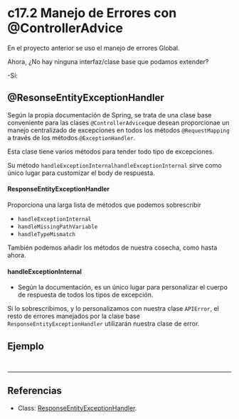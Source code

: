 # c17.2 Manejo de Errores con @ControllerAdvice

En el proyecto anterior se uso el manejo de errores Global.

Ahora, ¿No hay ninguna interfaz/clase base que podamos extender?

-Sí:

## @ResonseEntityExceptionHandler

Según la propia documentación de Spring, se trata de una clase base conveniente 
para las clases `@ControllerAdvice`que desean proporcionae un manejo centralizado 
de excepciones en todos los métodos `@RequestMapping` a través de los métodos `@ExceptionHandler`.

Esta clase tiene varios métodos para tender todo tipo de excepciones.

Su método `handleExceptionInternalhandleExceptionInternal` sirve como único lugar 
para customizar el body de respuesta.

#### ResponseEntityExceptionHandler

Proporciona una larga lista de métodos que podemos sobrescribir
- `handleExceptionInternal`
- `handleMissingPathVariable`
- `handleTypeMismatch`

También podemos añadir los métodos de nuestra cosecha, como
hasta ahora.

#### handleExceptionInternal

- Según la documentación, es un único lugar para personalizar el
cuerpo de respuesta de todos los tipos de excepción.

Si lo sobrescribimos, y lo personalizamos con nuestra clase
`APIError`, el resto de errores manejados por la clase base
`ResponseEntityExceptionHandler` utilizarán nuestra clase de error.

## Ejemplo

```

```


```

```






---

## Referencias

- Class: [ResponseEntityExceptionHandler](https://docs.spring.io/spring-framework/docs/current/javadoc-api/org/springframework/web/servlet/mvc/method/annotation/ResponseEntityExceptionHandler.html).

